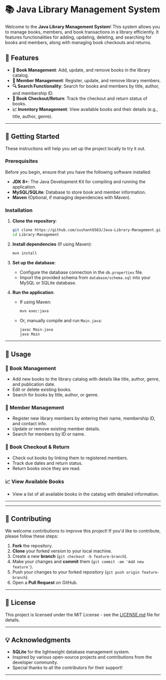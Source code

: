 

# 📚 Java Library Management System

Welcome to the **Java Library Management System**! This system allows you to manage books, members, and book transactions in a library efficiently. It features functionalities for adding, updating, deleting, and searching for books and members, along with managing book checkouts and returns.

## 🔧 Features

- **📖 Book Management**: Add, update, and remove books in the library catalog.
- **👥 Member Management**: Register, update, and remove library members.
- **🔍 Search Functionality**: Search for books and members by title, author, and membership ID.
- **📅 Book Checkout/Return**: Track the checkout and return status of books.
- **📈 Inventory Management**: View available books and their details (e.g., title, author, genre).

---

## 🚀 Getting Started

These instructions will help you set up the project locally to try it out.

### Prerequisites

Before you begin, ensure that you have the following software installed:

- **JDK 8+**: The Java Development Kit for compiling and running the application.
- **MySQL/SQLite**: Database to store book and member information.
- **Maven** (Optional, if managing dependencies with Maven).

### Installation

1. **Clone the repository**:
    ```bash
    git clone https://github.com/sushant6563/Java-Library-Management.git
    cd Library-Management
    ```

2. **Install dependencies** (If using Maven):
    ```bash
    mvn install
    ```

3. **Set up the database**:
    - Configure the database connection in the `db.properties` file.
    - Import the provided schema from `database/schema.sql` into your MySQL or SQLite database.

4. **Run the application**:
    - If using Maven:
      ```bash
      mvn exec:java
      ```
    - Or, manually compile and run `Main.java`:
      ```bash
      javac Main.java
      java Main
      ```

---

## 📘 Usage

### 📖 Book Management

- Add new books to the library catalog with details like title, author, genre, and publication date.
- Edit or delete existing books.
- Search for books by title, author, or genre.

### 👥 Member Management

- Register new library members by entering their name, membership ID, and contact info.
- Update or remove existing member details.
- Search for members by ID or name.

### 📅 Book Checkout & Return

- Check out books by linking them to registered members.
- Track due dates and return status.
- Return books once they are read.

### 📈 View Available Books

- View a list of all available books in the catalog with detailed information.

---


---

## 🌱 Contributing

We welcome contributions to improve this project! If you'd like to contribute, please follow these steps:

1. **Fork** the repository.
2. **Clone** your forked version to your local machine.
3. Create a new **branch** (`git checkout -b feature-branch`).
4. Make your changes and **commit** them (`git commit -am 'Add new feature'`).
5. Push your changes to your forked repository (`git push origin feature-branch`).
6. Open a **Pull Request** on GitHub.

---

## 📝 License

This project is licensed under the MIT License - see the [LICENSE.md](LICENSE.md) file for details.

---

## 💡 Acknowledgments

- **SQLite** for the lightweight database management system.
- Inspired by various open-source projects and contributions from the developer community.
- Special thanks to all the contributors for their support!

---



